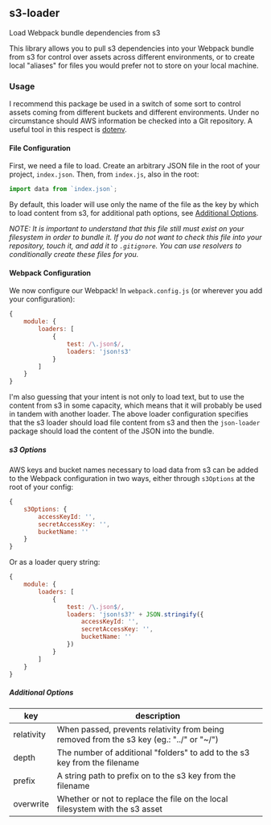 ## s3-loader
Load Webpack bundle dependencies from s3

This library allows you to pull s3 dependencies into your Webpack bundle from
s3 for control over assets across different environments, or to create local
"aliases" for files you would prefer not to store on your local machine.

### Usage
I recommend this package be used in a switch of some sort to control assets
coming from different buckets and different environments. Under no circumstance
should AWS information be checked into a Git repository. A useful tool in this
respect is [dotenv](https://github.com/motdotla/dotenv "dotenv").

#### File Configuration
First, we need a file to load. Create an arbitrary JSON file in the root of
your project, `index.json`. Then, from `index.js`, also in the root:

```javascript
import data from `index.json`;
```

By default, this loader will use only the name of the file as the key by which
to load content from s3, for additional path options, see
[Additional Options](#additional-options).

*NOTE: It is important to understand that this file still must exist on your
filesystem in order to bundle it. If you do not want to check this file into
your repository, touch it, and add it to `.gitignore`. You can use resolvers to
conditionally create these files for you.*

#### Webpack Configuration
We now configure our Webpack! In `webpack.config.js` (or wherever you add your
configuration):

```javascript
{
    module: {
        loaders: [
            {
                test: /\.json$/,
                loaders: 'json!s3'
            }
        ]
    }
}
```

I'm also guessing that your intent is not only to load text, but to use the
content from s3 in some capacity, which means that it will probably be used in
tandem with another loader. The above loader configuration specifies that the s3
loader should load file content from s3 and then the `json-loader` package
should load the content of the JSON into the bundle.

##### s3 Options
AWS keys and bucket names necessary to load data from s3 can be added to the
Webpack configuration in two ways, either through `s3Options` at the root of
your config:

```javascript
{
    s3Options: {
        accessKeyId: '',
        secretAccessKey: '',
        bucketName: ''
    }
}
```

Or as a loader query string:

```javascript
{
    module: {
        loaders: [
            {
                test: /\.json$/,
                loaders: 'json!s3?' + JSON.stringify({
                    accessKeyId: '',
                    secretAccessKey: '',
                    bucketName: ''
                })
            }
        ]
    }
}
```

##### Additional Options

| key        | description                                                                              |
|------------|------------------------------------------------------------------------------------------|
| relativity | When passed, prevents relativity from being removed from the s3 key (eg.: "../" or "~/") |
| depth      | The number of additional "folders" to add to the s3 key from the filename                |
| prefix     | A string path to prefix on to the s3 key from the filename                               |
| overwrite  | Whether or not to replace the file on the local filesystem with the s3 asset             |